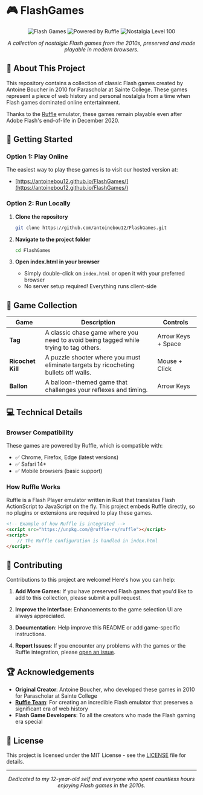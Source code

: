 # 🎮 FlashGames

<p align="center">
  <img src="https://img.shields.io/badge/Flash-Games-red?style=for-the-badge&logo=adobe" alt="Flash Games"/>
  <img src="https://img.shields.io/badge/Powered%20by-Ruffle-orange?style=for-the-badge&logo=firefox" alt="Powered by Ruffle"/>
  <img src="https://img.shields.io/badge/Nostalgia-Level%20100-blue?style=for-the-badge" alt="Nostalgia Level 100"/>
</p>

<p align="center">
  <i>A collection of nostalgic Flash games from the 2010s, preserved and made playable in modern browsers.</i>
</p>

## 📖 About This Project

This repository contains a collection of classic Flash games created by Antoine Boucher in 2010 for Parascholar at Sainte College. These games represent a piece of web history and personal nostalgia from a time when Flash games dominated online entertainment.

Thanks to the [Ruffle](https://ruffle.rs/) emulator, these games remain playable even after Adobe Flash's end-of-life in December 2020.

## 🚀 Getting Started

### Option 1: Play Online

The easiest way to play these games is to visit our hosted version at:
- [https://antoinebou12.github.io/FlashGames/](https://antoinebou12.github.io/FlashGames/)

### Option 2: Run Locally

1. **Clone the repository**
   ```bash
   git clone https://github.com/antoinebou12/FlashGames.git
   ```

2. **Navigate to the project folder**
   ```bash
   cd FlashGames
   ```

3. **Open index.html in your browser**
   - Simply double-click on `index.html` or open it with your preferred browser
   - No server setup required! Everything runs client-side

## 🎯 Game Collection

| Game | Description | Controls |
|------|-------------|----------|
| **Tag** | A classic chase game where you need to avoid being tagged while trying to tag others. | Arrow Keys + Space |
| **Ricochet Kill** | A puzzle shooter where you must eliminate targets by ricocheting bullets off walls. | Mouse + Click |
| **Ballon** | A balloon-themed game that challenges your reflexes and timing. | Arrow Keys |

## 💻 Technical Details

### Browser Compatibility

These games are powered by Ruffle, which is compatible with:
- ✅ Chrome, Firefox, Edge (latest versions)
- ✅ Safari 14+
- ✅ Mobile browsers (basic support)

### How Ruffle Works

Ruffle is a Flash Player emulator written in Rust that translates Flash ActionScript to JavaScript on the fly. This project embeds Ruffle directly, so no plugins or extensions are required to play these games.

```html
<!-- Example of how Ruffle is integrated -->
<script src="https://unpkg.com/@ruffle-rs/ruffle"></script>
<script>
    // The Ruffle configuration is handled in index.html
</script>
```

## 🤝 Contributing

Contributions to this project are welcome! Here's how you can help:

1. **Add More Games**: If you have preserved Flash games that you'd like to add to this collection, please submit a pull request.

2. **Improve the Interface**: Enhancements to the game selection UI are always appreciated.

3. **Documentation**: Help improve this README or add game-specific instructions.

4. **Report Issues**: If you encounter any problems with the games or the Ruffle integration, please [open an issue](https://github.com/antoinebou12/FlashGames/issues).

## 🏆 Acknowledgements

- **Original Creator**: Antoine Boucher, who developed these games in 2010 for Parascholar at Sainte College
- **[Ruffle Team](https://ruffle.rs/)**: For creating an incredible Flash emulator that preserves a significant era of web history
- **Flash Game Developers**: To all the creators who made the Flash gaming era special

## 📜 License

This project is licensed under the MIT License - see the [LICENSE](LICENSE) file for details.

---

<p align="center">
  <i>Dedicated to my 12-year-old self and everyone who spent countless hours enjoying Flash games in the 2010s.</i>
</p>
